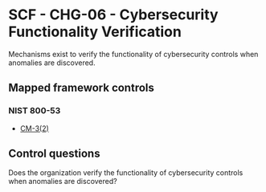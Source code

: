 # SCF - CHG-06 - Cybersecurity Functionality Verification
Mechanisms exist to verify the functionality of cybersecurity controls when anomalies are discovered.
## Mapped framework controls
### NIST 800-53
- [CM-3(2)](../nist80053/cm-3-2.md)
  
## Control questions
Does the organization verify the functionality of cybersecurity controls when anomalies are discovered?
  